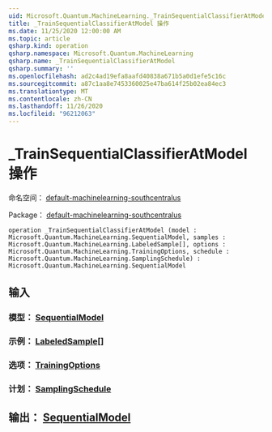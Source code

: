 ```yaml
---
uid: Microsoft.Quantum.MachineLearning._TrainSequentialClassifierAtModel
title: _TrainSequentialClassifierAtModel 操作
ms.date: 11/25/2020 12:00:00 AM
ms.topic: article
qsharp.kind: operation
qsharp.namespace: Microsoft.Quantum.MachineLearning
qsharp.name: _TrainSequentialClassifierAtModel
qsharp.summary: ''
ms.openlocfilehash: ad2c4ad19efa8aafd40838a671b5a0d1efe5c16c
ms.sourcegitcommit: a87c1aa8e7453360025e47ba614f25b02ea84ec3
ms.translationtype: MT
ms.contentlocale: zh-CN
ms.lasthandoff: 11/26/2020
ms.locfileid: "96212063"
---
```

# <a name="_trainsequentialclassifieratmodel-operation"></a>_TrainSequentialClassifierAtModel 操作

命名空间： [default-machinelearning-southcentralus](xref:Microsoft.Quantum.MachineLearning)

Package： [default-machinelearning-southcentralus](https://nuget.org/packages/Microsoft.Quantum.MachineLearning)




```qsharp
operation _TrainSequentialClassifierAtModel (model : Microsoft.Quantum.MachineLearning.SequentialModel, samples : Microsoft.Quantum.MachineLearning.LabeledSample[], options : Microsoft.Quantum.MachineLearning.TrainingOptions, schedule : Microsoft.Quantum.MachineLearning.SamplingSchedule) : Microsoft.Quantum.MachineLearning.SequentialModel
```


## <a name="input"></a>输入

### <a name="model--sequentialmodel"></a>模型： [SequentialModel](xref:Microsoft.Quantum.MachineLearning.SequentialModel)




### <a name="samples--labeledsample"></a>示例： [LabeledSample](xref:Microsoft.Quantum.MachineLearning.LabeledSample)[]




### <a name="options--trainingoptions"></a>选项： [TrainingOptions](xref:Microsoft.Quantum.MachineLearning.TrainingOptions)




### <a name="schedule--samplingschedule"></a>计划： [SamplingSchedule](xref:Microsoft.Quantum.MachineLearning.SamplingSchedule)





## <a name="output--sequentialmodel"></a>输出： [SequentialModel](xref:Microsoft.Quantum.MachineLearning.SequentialModel)


